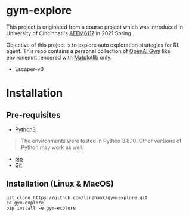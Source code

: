 # gym-explore
This project is originated from a course project which was introduced in 
University of Cincinnati's 
[AEEM6117](https://www.coursicle.com/uc/courses/AEEM/6117/) in 2021 Spring.

Objective of this project is to explore auto exploration strategies for RL agent. 
This repo contains a personal collection of [OpenAI Gym](https://github.com/openai/gym) like environemnt rendered with [Matplotlib](https://matplotlib.org/) 
only. 


- Escaper-v0

# Installation
## Pre-requisites
- [Python3](https://www.python.org/)
> The environments were tested in Python 3.8.10. Other versions of Python may work as well.
- [pip](https://pypi.org/project/pip/)
- [Git](https://git-scm.com/)

## Installation (Linux & MacOS)
```shell
git clone https://github.com/linzhank/gym-explore.git
cd gym-explore`
pip install -e gym-explore
```

